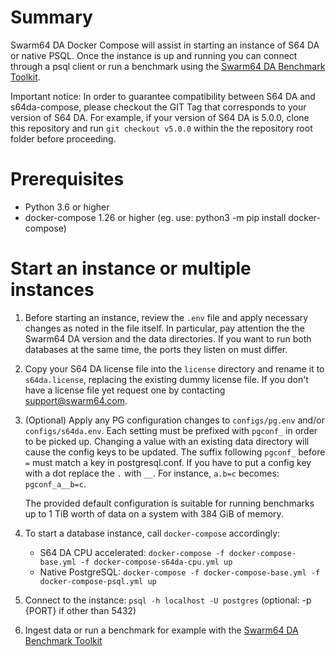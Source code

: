 # Summary

Swarm64 DA Docker Compose will assist in starting an instance of S64 DA or native PSQL.
Once the instance is up and running you can connect through a psql client or run
a benchmark using the [Swarm64 DA Benchmark Toolkit](https://github.com/swarm64/s64da-benchmark-toolkit).

Important notice: In order to guarantee compatibility between S64 DA and
s64da-compose, please checkout the GIT Tag that corresponds to your version of S64 DA.
For example, if your version of S64 DA is 5.0.0, clone this repository and run
`git checkout v5.0.0` within the the repository root folder before proceeding.

# Prerequisites

- Python 3.6 or higher
- docker-compose 1.26 or higher (eg. use: python3 -m pip install docker-compose)

# Start an instance or multiple instances

1. Before starting an instance, review the `.env` file and apply necessary
   changes as noted in the file itself. In particular, pay attention the the
   Swarm64 DA version and the data directories. If you want to run both
   databases at the same time, the ports they listen on must differ.

2. Copy your S64 DA license file into the `license` directory and rename it
   to `s64da.license`, replacing the existing dummy license file. If you don't
   have a license file yet request one by contacting support@swarm64.com.

3. (Optional) Apply any PG configuration changes to `configs/pg.env` and/or
   `configs/s64da.env`. Each setting must be prefixed with `pgconf_` in order
   to be picked up. Changing a value with an existing data directory will cause
   the config keys to be updated. The suffix following `pgconf_` before `=`
   must match a key in postgresql.conf. If you have to put a config key with a
   dot replace the `.` with `__`. For instance, `a.b=c` becomes:
   `pgconf_a__b=c`.

   The provided default configuration is suitable for running benchmarks up to
   1 TiB worth of data on a system with 384 GiB of memory.

4. To start a database instance, call `docker-compose` accordingly:

   - S64 DA CPU accelerated: `docker-compose -f docker-compose-base.yml -f docker-compose-s64da-cpu.yml up`
   - Native PostgreSQL: `docker-compose -f docker-compose-base.yml -f docker-compose-psql.yml up`

6. Connect to the instance: `psql -h localhost -U postgres` (optional: -p {PORT} if other than 5432)

7. Ingest data or run a benchmark for example with the [Swarm64 DA Benchmark Toolkit](https://github.com/swarm64/s64da-benchmark-toolkit)
